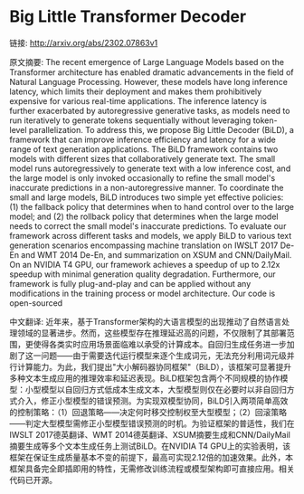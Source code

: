 # Big Little Transformer Decoder

链接: http://arxiv.org/abs/2302.07863v1

原文摘要:
The recent emergence of Large Language Models based on the Transformer
architecture has enabled dramatic advancements in the field of Natural Language
Processing. However, these models have long inference latency, which limits
their deployment and makes them prohibitively expensive for various real-time
applications. The inference latency is further exacerbated by autoregressive
generative tasks, as models need to run iteratively to generate tokens
sequentially without leveraging token-level parallelization. To address this,
we propose Big Little Decoder (BiLD), a framework that can improve inference
efficiency and latency for a wide range of text generation applications. The
BiLD framework contains two models with different sizes that collaboratively
generate text. The small model runs autoregressively to generate text with a
low inference cost, and the large model is only invoked occasionally to refine
the small model's inaccurate predictions in a non-autoregressive manner. To
coordinate the small and large models, BiLD introduces two simple yet effective
policies: (1) the fallback policy that determines when to hand control over to
the large model; and (2) the rollback policy that determines when the large
model needs to correct the small model's inaccurate predictions. To evaluate
our framework across different tasks and models, we apply BiLD to various text
generation scenarios encompassing machine translation on IWSLT 2017 De-En and
WMT 2014 De-En, and summarization on XSUM and CNN/DailyMail. On an NVIDIA T4
GPU, our framework achieves a speedup of up to 2.12x speedup with minimal
generation quality degradation. Furthermore, our framework is fully
plug-and-play and can be applied without any modifications in the training
process or model architecture. Our code is open-sourced

中文翻译:
近年来，基于Transformer架构的大语言模型的出现推动了自然语言处理领域的显著进步。然而，这些模型存在推理延迟高的问题，不仅限制了其部署范围，更使得各类实时应用场景面临难以承受的计算成本。自回归生成任务进一步加剧了这一问题——由于需要迭代运行模型来逐个生成词元，无法充分利用词元级并行计算能力。为此，我们提出"大小解码器协同框架"（BiLD），该框架可显著提升多种文本生成应用的推理效率和延迟表现。BiLD框架包含两个不同规模的协作模型：小型模型以自回归方式低成本生成文本，大型模型则仅在必要时以非自回归方式介入，修正小型模型的错误预测。为实现双模型协同，BiLD引入两项简单高效的控制策略：（1）回退策略——决定何时移交控制权至大型模型；（2）回滚策略——判定大型模型需修正小型模型错误预测的时机。为验证框架的普适性，我们在IWSLT 2017德英翻译、WMT 2014德英翻译、XSUM摘要生成和CNN/DailyMail摘要生成等多个文本生成任务上测试BiLD。在NVIDIA T4 GPU上的实验表明，该框架在保证生成质量基本不变的前提下，最高可实现2.12倍的加速效果。此外，本框架具备完全即插即用的特性，无需修改训练流程或模型架构即可直接应用。相关代码已开源。
